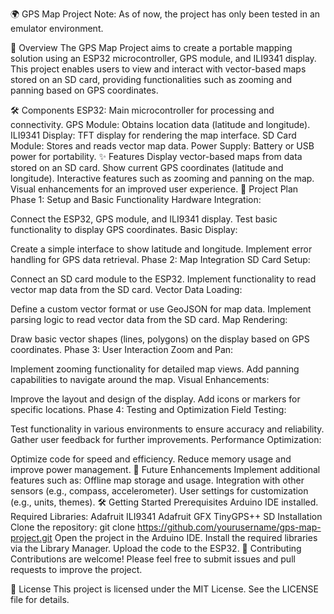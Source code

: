 🌍 GPS Map Project
Note: As of now, the project has only been tested in an emulator environment.

📖 Overview
The GPS Map Project aims to create a portable mapping solution using an ESP32 microcontroller, GPS module, and ILI9341 display. This project enables users to view and interact with vector-based maps stored on an SD card, providing functionalities such as zooming and panning based on GPS coordinates.

🛠️ Components
ESP32: Main microcontroller for processing and connectivity.
GPS Module: Obtains location data (latitude and longitude).
ILI9341 Display: TFT display for rendering the map interface.
SD Card Module: Stores and reads vector map data.
Power Supply: Battery or USB power for portability.
✨ Features
Display vector-based maps from data stored on an SD card.
Show current GPS coordinates (latitude and longitude).
Interactive features such as zooming and panning on the map.
Visual enhancements for an improved user experience.
📅 Project Plan
Phase 1: Setup and Basic Functionality
Hardware Integration:

Connect the ESP32, GPS module, and ILI9341 display.
Test basic functionality to display GPS coordinates.
Basic Display:

Create a simple interface to show latitude and longitude.
Implement error handling for GPS data retrieval.
Phase 2: Map Integration
SD Card Setup:

Connect an SD card module to the ESP32.
Implement functionality to read vector map data from the SD card.
Vector Data Loading:

Define a custom vector format or use GeoJSON for map data.
Implement parsing logic to read vector data from the SD card.
Map Rendering:

Draw basic vector shapes (lines, polygons) on the display based on GPS coordinates.
Phase 3: User Interaction
Zoom and Pan:

Implement zooming functionality for detailed map views.
Add panning capabilities to navigate around the map.
Visual Enhancements:

Improve the layout and design of the display.
Add icons or markers for specific locations.
Phase 4: Testing and Optimization
Field Testing:

Test functionality in various environments to ensure accuracy and reliability.
Gather user feedback for further improvements.
Performance Optimization:

Optimize code for speed and efficiency.
Reduce memory usage and improve power management.
🚀 Future Enhancements
Implement additional features such as:
Offline map storage and usage.
Integration with other sensors (e.g., compass, accelerometer).
User settings for customization (e.g., units, themes).
🛠️ Getting Started
Prerequisites
Arduino IDE installed.
Required Libraries:
Adafruit ILI9341
Adafruit GFX
TinyGPS++
SD
Installation
Clone the repository:
git clone https://github.com/yourusername/gps-map-project.git
Open the project in the Arduino IDE.
Install the required libraries via the Library Manager.
Upload the code to the ESP32.
🤝 Contributing
Contributions are welcome! Please feel free to submit issues and pull requests to improve the project.

📄 License
This project is licensed under the MIT License. See the LICENSE file for details.
